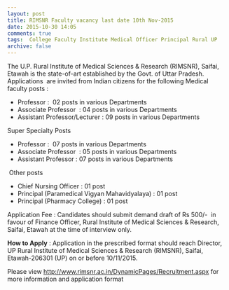 ```yaml
---
layout: post
title: RIMSNR Faculty vacancy last date 10th Nov-2015   
date: 2015-10-30 14:05
comments: true
tags:  College Faculty Institute Medical Officer Principal Rural UP 
archive: false
---
```

The U.P. Rural Institute of Medical Sciences & Research (RIMSNR), Saifai, Etawah is the state-of-art established by the Govt. of Uttar Pradesh. Applications  are invited from Indian citizens for the following Medical faculty posts :

- Professor :  02 posts in various Departments
- Associate Professor  : 04 posts in various Departments
- Assistant Professor/Lecturer : 09 posts in various Departments 

Super Specialty Posts

- Professor :  07 posts in various Departments
- Associate Professor  : 05 posts in various Departments
- Assistant Professor : 07 posts in various Departments  

 Other posts


- Chief Nursing Officer : 01 post
- Principal (Paramedical Vigyan Mahavidyalaya) : 01 post
- Principal (Pharmacy College) : 01 post



Application Fee : Candidates should submit demand draft of Rs 500/-  in favour of Finance Officer, Rural Institute of Medical Sciences & Research, Saifai, Etawah at the time of interview only.





**How to Apply** : Application in the prescribed format should reach Director, UP Rural Institute of Medical Sciences & Research (RIMSNR), Saifai, Etawah-206301 (UP) on or before 10/11/2015.





Please view <http://www.rimsnr.ac.in/DynamicPages/Recruitment.aspx> for more information and application format 





